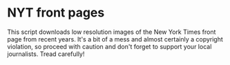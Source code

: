 # NYT front pages

This script downloads low resolution images of the New York Times front page from recent years. It's a bit of a mess and almost certainly a copyright violation, so proceed with caution and don't forget to support your local journalists. Tread carefully!
